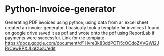 # Python-Invoice-generator
Generating PDF invoices using python, using data from an excel sheet created an invoice generator.
I basically took a template for invoices I found on google drive saved it as pdf and wrote onto the pdf using ReportLab if payments were successful.
LInk for the template-https://docs.google.com/document/d/1Hvre3k83ddPOTi5cOCdoZXVGWi2JRrCewBPXJLqCUsU/edit
